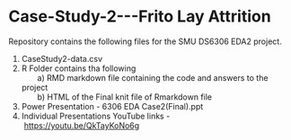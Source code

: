 # Case-Study-2---Frito Lay Attrition  

Repository contains the following files for the SMU DS6306 EDA2 project.
1) CaseStudy2-data.csv
3) R Folder contains tha following <br />
 &nbsp;&nbsp;&nbsp;&nbsp;&nbsp;&nbsp;   a) RMD markdown file containing the code and answers to the project <br />
 &nbsp;&nbsp;&nbsp;&nbsp;&nbsp;&nbsp;   b) HTML of the Final knit file of Rmarkdown file <br />
5) Power Presentation - 6306 EDA Case2(Final).ppt
6) Individual Presentations YouTube links - <br />
 &nbsp;https://youtu.be/QkTayKoNo6g<br />
